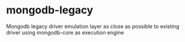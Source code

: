 mongodb-legacy
==============

Mongodb legacy driver emulation layer as close as possible to existing driver using mongodb-core as execution engine
